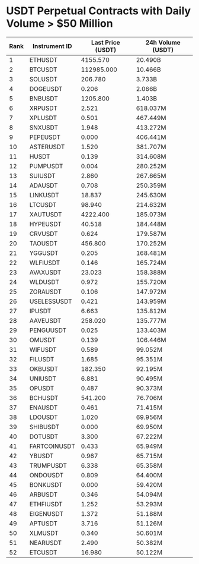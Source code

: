 # USDT Perpetual Contracts with Daily Volume > $50 Million

| Rank | Instrument ID | Last Price (USDT) | 24h Volume (USDT) |
|------|---------------|-------------------|-------------------|
| 1 | ETHUSDT | 4155.570 | 20.490B |
| 2 | BTCUSDT | 112985.000 | 10.466B |
| 3 | SOLUSDT | 206.780 | 3.733B |
| 4 | DOGEUSDT | 0.206 | 2.066B |
| 5 | BNBUSDT | 1205.800 | 1.403B |
| 6 | XRPUSDT | 2.521 | 618.037M |
| 7 | XPLUSDT | 0.501 | 467.449M |
| 8 | SNXUSDT | 1.948 | 413.272M |
| 9 | PEPEUSDT | 0.000 | 406.441M |
| 10 | ASTERUSDT | 1.520 | 381.707M |
| 11 | HUSDT | 0.139 | 314.608M |
| 12 | PUMPUSDT | 0.004 | 280.252M |
| 13 | SUIUSDT | 2.860 | 267.665M |
| 14 | ADAUSDT | 0.708 | 250.359M |
| 15 | LINKUSDT | 18.837 | 245.630M |
| 16 | LTCUSDT | 98.940 | 214.632M |
| 17 | XAUTUSDT | 4222.400 | 185.073M |
| 18 | HYPEUSDT | 40.518 | 184.448M |
| 19 | CRVUSDT | 0.624 | 179.587M |
| 20 | TAOUSDT | 456.800 | 170.252M |
| 21 | YGGUSDT | 0.205 | 168.481M |
| 22 | WLFIUSDT | 0.146 | 165.724M |
| 23 | AVAXUSDT | 23.023 | 158.388M |
| 24 | WLDUSDT | 0.972 | 155.720M |
| 25 | ZORAUSDT | 0.106 | 147.972M |
| 26 | USELESSUSDT | 0.421 | 143.959M |
| 27 | IPUSDT | 6.663 | 135.812M |
| 28 | AAVEUSDT | 258.020 | 135.777M |
| 29 | PENGUUSDT | 0.025 | 133.403M |
| 30 | OMUSDT | 0.139 | 106.446M |
| 31 | WIFUSDT | 0.589 | 99.052M |
| 32 | FILUSDT | 1.685 | 95.351M |
| 33 | OKBUSDT | 182.350 | 92.195M |
| 34 | UNIUSDT | 6.881 | 90.495M |
| 35 | OPUSDT | 0.487 | 90.373M |
| 36 | BCHUSDT | 541.200 | 76.706M |
| 37 | ENAUSDT | 0.461 | 71.415M |
| 38 | LDOUSDT | 1.020 | 69.956M |
| 39 | SHIBUSDT | 0.000 | 69.950M |
| 40 | DOTUSDT | 3.300 | 67.222M |
| 41 | FARTCOINUSDT | 0.433 | 65.949M |
| 42 | YBUSDT | 0.967 | 65.715M |
| 43 | TRUMPUSDT | 6.338 | 65.358M |
| 44 | ONDOUSDT | 0.809 | 64.400M |
| 45 | BONKUSDT | 0.000 | 59.420M |
| 46 | ARBUSDT | 0.346 | 54.094M |
| 47 | ETHFIUSDT | 1.252 | 53.293M |
| 48 | EIGENUSDT | 1.372 | 51.188M |
| 49 | APTUSDT | 3.716 | 51.126M |
| 50 | XLMUSDT | 0.340 | 50.601M |
| 51 | NEARUSDT | 2.490 | 50.382M |
| 52 | ETCUSDT | 16.980 | 50.122M |

